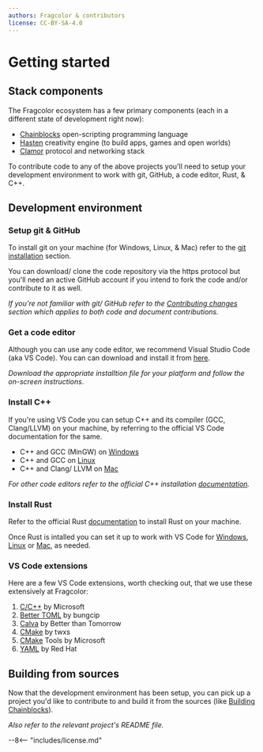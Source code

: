 ```yaml
---
authors: Fragcolor & contributors
license: CC-BY-SA-4.0
---
```


# Getting started

## Stack components
The Fragcolor ecosystem has a few primary components (each in a different state of development right now):

- [Chainblocks](https://github.com/fragcolor-xyz/chainblocks) open-scripting programming language
- [Hasten](https://github.com/fragcolor-xyz/hasten) creativity engine (to build apps, games and open worlds)
- [Clamor](https://github.com/fragcolor-xyz/clamor) protocol and networking stack

To contribute code to any of the above projects you'll need to setup your development environment to work with git, GitHub, a code editor, Rust, & C++.

## Development environment

### Setup git & GitHub
To install git on your machine (for Windows, Linux, & Mac) refer to the [git installation](../../docs/installation/#git) section.

You can download/ clone the code repository via the https protocol but you'll need an active GitHub account if you intend to fork the code and/or contribute to it as well.

*If you're not familiar with git/ GitHub refer to the [Contributing changes](../../docs/making-changes/) section which applies to both code and document contributions.*

### Get a code editor
Although you can use any code editor, we recommend Visual Studio Code (aka VS Code). You can can download and install it from [here](https://code.visualstudio.com/download).

*Download the appropriate installtion file for your platform and follow the on-screen instructions.*

### Install C++

If you're using VS Code you can setup C++ and its compiler (GCC, Clang/LLVM) on your machine, by referring to the official VS Code documentation for the same.

- C++ and GCC (MinGW) on [Windows](https://code.visualstudio.com/docs/cpp/config-mingw)
- C++ and GCC on [Linux](https://code.visualstudio.com/docs/cpp/config-linux)
- C++ and Clang/ LLVM on [Mac](https://code.visualstudio.com/docs/cpp/config-clang-mac)
  
*For other code editors refer to the official C++ installation [documentation](https://isocpp.org/get-started).*

### Install Rust

Refer to the official Rust [documentation](https://www.rust-lang.org/tools/install) to install Rust on your machine.

Once Rust is intalled you can set it up to work with VS Code for [Windows](https://docs.microsoft.com/en-us/windows/dev-environment/rust/setup#install-rust), [Linux](https://www.nayab.xyz/rust/rust-010-setting-up-rust-vscode-linux) or [Mac](https://levelup.gitconnected.com/rust-with-visual-studio-code-46404befed8), as needed.

### VS Code extensions

Here are a few VS Code extensions, worth checking out, that we use these extensively at Fragcolor:

1. [C/C++](https://marketplace.visualstudio.com/items?itemName=ms-vscode.cpptools) by Microsoft
2. [Better TOML](https://marketplace.visualstudio.com/items?itemName=bungcip.better-toml) by bungcip
3. [Calva](https://marketplace.visualstudio.com/items?itemName=betterthantomorrow.calva) by Better than Tomorrow
4. [CMake](https://marketplace.visualstudio.com/items?itemName=twxs.cmake) by twxs
5. [CMake](https://marketplace.visualstudio.com/items?itemName=ms-vscode.cmake-tools) Tools by Microsoft
6. [YAML](https://marketplace.visualstudio.com/items?itemName=redhat.vscode-yaml) by Red Hat

## Building from sources

Now that the development environment has been setup, you can pick up a project you'd like to contribute to and build it from the sources (like [Building Chainblocks](../building-chainblocks/)).

*Also refer to the relevant project's README file.*


--8<-- "includes/license.md"